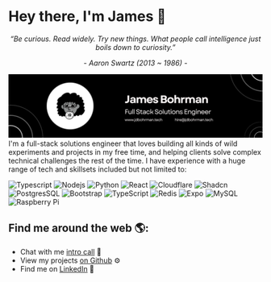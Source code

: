 # Hey there, I'm James 👋

<p align="center"><i>“Be curious. Read widely. Try new things. What people call intelligence just boils down to curiosity.”</i></p>
<p align="center"><i>- Aaron Swartz (2013 ~ 1986) -</i></p>

<img src="./banner.png" alt="Portcullis Banner">
I'm a full-stack solutions engineer that loves building all kinds of wild experiments and projects in my free time, and helping clients solve complex technical challenges the rest of the time. I have experience with a huge range of tech and skillsets included but not limited to:

![Typescript](https://img.shields.io/badge/-Typescript-black?style=flat-square&logo=typescript)
![Nodejs](https://img.shields.io/badge/-Nodejs-black?style=flat-square&logo=Node.js)
![Python](https://img.shields.io/badge/-Rust-3776AB?style=flat&logo=rust)
![React](https://img.shields.io/badge/-React_Native-black?style=flat-square&logo=react)
![Cloudflare](https://img.shields.io/badge/Cloudflare-F38020?style=flat&logo=Cloudflare&logoColor=white)
![Shadcn](https://img.shields.io/badge/shadcn%2Fui-000?logo=shadcnui&logoColor=fff&style=for-the-badge)
![PostgresSQL](https://img.shields.io/badge/postgresql-4169e1?style=for-the-badge&logo=postgresql&logoColor=white)
![Bootstrap](https://img.shields.io/badge/-Bootstrap-563D7C?style=flat-square&logo=bootstrap)
![TypeScript](https://img.shields.io/badge/-TypeScript-007ACC?style=flat-square&logo=typescript)
![Redis](https://img.shields.io/badge/-Redis-black?style=flat-square&logo=Redis)
![Expo](https://img.shields.io/badge/Expo-000020?style=for-the-badge&logo=expo&logoColor=white)
![MySQL](https://img.shields.io/badge/-MySQL-black?style=flat-square&logo=mysql)
![Raspberry Pi](https://img.shields.io/badge/-Raspberry%20Pi-C51A4A?style=flat-square&logo=Raspberry-Pi)


## Find me around the web 🌎: 
- Chat with me <a href="https://cal.com/jbohrman/30-min">intro call</a> 📆
- View my projects <a href="https://github.com/orgs/jdbohrman-tech/repositories">on Github</a> ⚙️
- Find me on <a href="https://www.linkedin.com/in/jdbohrman/">LinkedIn</a> 💼
